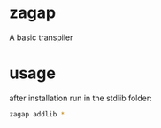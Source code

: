 # zagap
A basic transpiler
# usage
after installation run in the stdlib folder:
```sh
zagap addlib *
```
